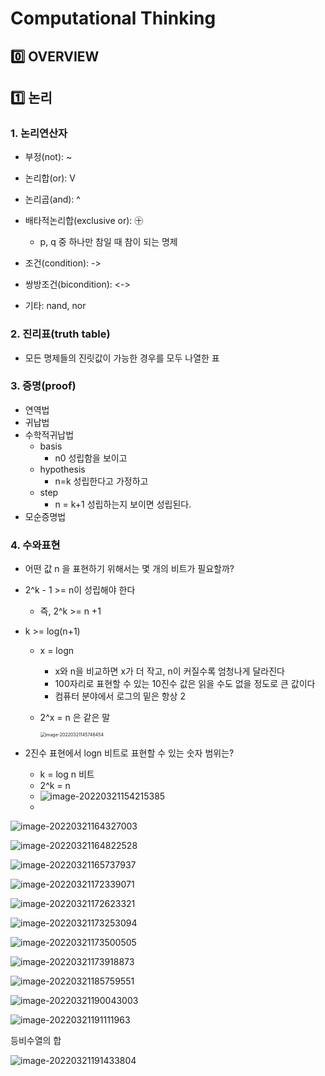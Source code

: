 # Computational Thinking

## :zero: OVERVIEW

## :one: 논리

### 1. 논리연산자

* 부정(not): ~

* 논리합(or): V

* 논리곱(and): ^

* 배타적논리합(exclusive or): ㊉
  * p, q 중 하나만 참일 때 참이 되는 명제

* 조건(condition): ->

* 쌍방조건(bicondition): <->

* 기타: nand, nor



### 2. 진리표(truth table)

* 모든 명제들의 진릿값이 가능한 경우를 모두 나열한 표



### 3. 증명(proof)

* 연역법
* 귀납법
* 수학적귀납법
  * basis
    * n0 성립함을 보이고
  * hypothesis
    * n=k 성립한다고 가정하고
  * step
    * n = k+1 성립하는지 보이면 성립된다.
* 모순증명법



### 4. 수와표현

* 어떤 값 n 을 표현하기 위해서는 몇 개의 비트가 필요할까?

* 2^k - 1 >= n이 성립해야 한다

  * 즉, 2^k >= n +1

* k >= log(n+1)

  * x = logn 

    * x와 n을 비교하면 x가 더 작고, n이 커질수록 엄청나게 달라진다
    * 100자리로 표현할 수 있는 10진수 값은 읽을 수도 없을 정도로 큰 값이다
    * 컴퓨터 분야에서 로그의 밑은 항상 2

  * 2^x = n 은 같은 말

    <img src="C:\Users\Gyumin\AppData\Roaming\Typora\typora-user-images\image-20220321145746454.png" alt="image-20220321145746454" style="zoom:50%;" />

* 2진수 표현에서 logn 비트로 표현할 수 있는 숫자 범위는?
  * k = log n 비트
  * 2^k = n
  * ![image-20220321154215385](C:\Users\Gyumin\AppData\Roaming\Typora\typora-user-images\image-20220321154215385.png)
  * 



![image-20220321164327003](C:\Users\Gyumin\AppData\Roaming\Typora\typora-user-images\image-20220321164327003.png)



![image-20220321164822528](C:\Users\Gyumin\AppData\Roaming\Typora\typora-user-images\image-20220321164822528.png)

![image-20220321165737937](C:\Users\Gyumin\AppData\Roaming\Typora\typora-user-images\image-20220321165737937.png)

![image-20220321172339071](C:\Users\Gyumin\AppData\Roaming\Typora\typora-user-images\image-20220321172339071.png)

![image-20220321172623321](C:\Users\Gyumin\AppData\Roaming\Typora\typora-user-images\image-20220321172623321.png)

![image-20220321173253094](C:\Users\Gyumin\AppData\Roaming\Typora\typora-user-images\image-20220321173253094.png)

![image-20220321173500505](C:\Users\Gyumin\AppData\Roaming\Typora\typora-user-images\image-20220321173500505.png)



![image-20220321173918873](C:\Users\Gyumin\AppData\Roaming\Typora\typora-user-images\image-20220321173918873.png)

![image-20220321185759551](C:\Users\Gyumin\AppData\Roaming\Typora\typora-user-images\image-20220321185759551.png)

![image-20220321190043003](C:\Users\Gyumin\AppData\Roaming\Typora\typora-user-images\image-20220321190043003.png)

![image-20220321191111963](C:\Users\Gyumin\AppData\Roaming\Typora\typora-user-images\image-20220321191111963.png)

등비수열의 합

![image-20220321191433804](C:\Users\Gyumin\AppData\Roaming\Typora\typora-user-images\image-20220321191433804.png)
